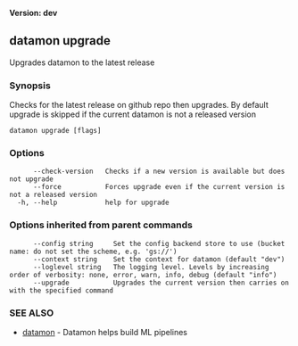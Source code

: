 **Version: dev**

## datamon upgrade

Upgrades datamon to the latest release

### Synopsis

Checks for the latest release on github repo then upgrades. By default upgrade is skipped if the current datamon is not a released version

```
datamon upgrade [flags]
```

### Options

```
      --check-version   Checks if a new version is available but does not upgrade
      --force           Forces upgrade even if the current version is not a released version
  -h, --help            help for upgrade
```

### Options inherited from parent commands

```
      --config string     Set the config backend store to use (bucket name: do not set the scheme, e.g. 'gs://')
      --context string    Set the context for datamon (default "dev")
      --loglevel string   The logging level. Levels by increasing order of verbosity: none, error, warn, info, debug (default "info")
      --upgrade           Upgrades the current version then carries on with the specified command
```

### SEE ALSO

* [datamon](datamon.md)	 - Datamon helps build ML pipelines

